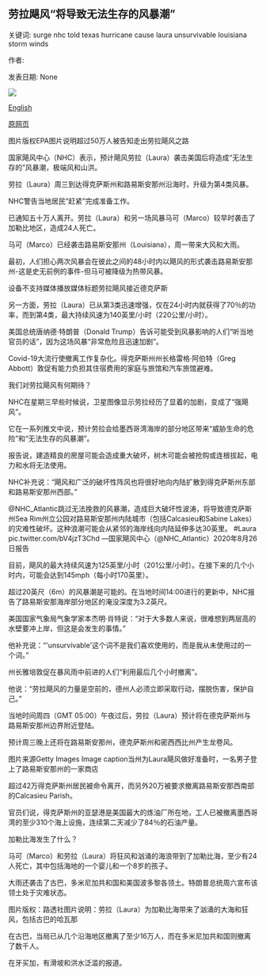 ## 劳拉飓风“将导致无法生存的风暴潮”

关键词: surge nhc told texas hurricane cause laura unsurvivable louisiana storm winds

作者: 

发表日期: None

![](https://ichef.bbci.co.uk/news/1024/branded_news/13955/production/_114131208_063040475-1.jpg)

[English](Hurricane%20Laura%20%E2%80%98will%20cause%20unsurvivable%20storm%20surge%E2%80%99.md)

[原网页](https://www.bbc.com/news/world-us-canada-53921285)

图片版权EPA图片说明超过50万人被告知走出劳拉飓风之路

国家飓风中心（NHC）表示，预计飓风劳拉（Laura）袭击美国后将造成“无法生存的”风暴潮，极端风和山洪。

劳拉（Laura）周三到达得克萨斯州和路易斯安那州沿海时，升级为第4类风暴。

NHC警告当地居民“赶紧”完成准备工作。

已通知五十万人离开。劳拉（Laura）和另一场风暴马可（Marco）较早时袭击了加勒比地区，造成24人死亡。

马可（Marco）已经袭击路易斯安那州（Louisiana），周一带来大风和大雨。

最初，人们担心两次风暴会在彼此之间的48小时内以飓风的形式袭击路易斯安那州-这是史无前例的事件-但马可被降级为热带风暴。

设备不支持媒体播放媒体标题劳拉飓风接近德克萨斯

另一方面，劳拉（Laura）已从第3类迅速增强，仅在24小时内就获得了70％的功率，而到第4类，最大持续风速为140英里/小时（220公里/小时）。

美国总统唐纳德·特朗普（Donald Trump）告诉可能受到风暴影响的人们“听当地官员的话”，因为这场风暴“非常危险且迅速加剧”。

Covid-19大流行使撤离工作复杂化。得克萨斯州州长格雷格·阿伯特（Greg Abbott）敦促有能力负担其住宿费用的家庭与旅馆和汽车旅馆避难。

我们对劳拉飓风有何期待？

NHC在星期三早些时候说，卫星图像显示劳拉经历了显着的加剧，变成了“强飓风”。

它在一系列推文中说，预计劳拉会给墨西哥湾海岸的部分地区带来“威胁生命的危险”和“无法生存的风暴潮”。

报告说，建造精良的房屋可能会造成重大破坏，树木可能会被抢购或连根拔起，电力和水将无法使用。

NHC补充说：“飓风和广泛的破坏性阵风也将很好地向内陆扩散到得克萨斯州东部和路易斯安那州西部。”

@NHC_Atlantic跳过无法挽救的风暴潮，造成巨大破坏性波涛，将导致德克萨斯州Sea Rim州立公园对路易斯安那州内陆城市（包括Calcasieu和Sabine Lakes）的灾难性破坏。这种浪潮可能会从紧邻的海岸线向内陆延伸多达30英里。 \#Laura pic.twitter.com/bV4jzT3Chd —国家飓风中心（@NHC_Atlantic）2020年8月26日报告

目前，飓风的最大持续风速为125英里/小时（201公里/小时）。在接下来的几个小时内，可能会达到145mph（每小时170英里）。

超过20英尺（6m）的风暴潮是可能的。在当地时间14:00进行的更新中，NHC报告了路易斯安那海岸部分地区的淹没深度为3.2英尺。

美国国家气象局气象学家本杰明·肖特说：“对于大多数人来说，很难想到两层高的水壁要冲上岸，但这是会发生的事情。”

他补充说：“'unsurvivable'这个词不是我们喜欢使用的，而是我从未使用过的一个词。”

州长雅培敦促在暴风雨中前进的人们“利用最后几个小时撤离”。

他说：“劳拉飓风的力量是空前的，德州人必须立即采取行动，摆脱伤害，保护自己。”

当地时间周四（GMT 05:00）午夜过后，劳拉（Laura）预计将在德克萨斯州与路易斯安那州边界附近登陆。

预计周三晚上还将在路易斯安那州，德克萨斯州和密西西比州产生龙卷风。

图片来源Getty Images Image caption当州为Laura飓风做好准备时，一名男子登上了路易斯安那州的一家商店

超过42万得克萨斯州居民被命令离开，而另外20万被要求撤离路易斯安那西南部的Calcasieu Parish。

官员们说，得克萨斯州的亚瑟港是美国最大的炼油厂所在地，工人已被撤离墨西哥湾的至少310个海上设施，连续第二天减少了84％的石油产量。

加勒比海发生了什么？

马可（Marco）和劳拉（Laura）将狂风和汹涌的海浪带到了加勒比海，至少有24人死亡，其中包括海地的一个婴儿和一个8岁的孩子。

大雨还袭击了古巴，多米尼加共和国和美国波多黎各领土。特朗普总统周六宣布该领土处于灾难状态。

图片版权：路透社图片说明：劳拉（Laura）为加勒比海带来了汹涌的大海和狂风，包括古巴的哈瓦那

在古巴，当局已从几个沿海地区撤离了至少16万人，而在多米尼加共和国则撤离了数千人。

在牙买加，有滑坡和洪水泛滥的报道。